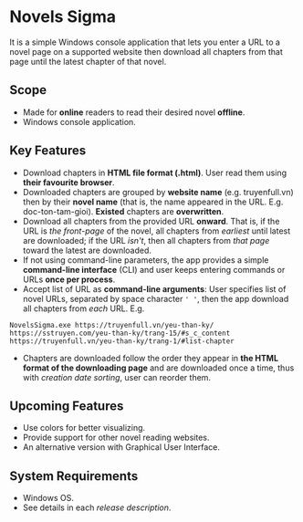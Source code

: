 # Novels Sigma
It is a simple Windows console application that lets you enter a URL to a novel page on a supported website then download all chapters from that page until the latest chapter of that novel.
## Scope
- Made for **online** readers to read their desired novel **offline**.
- Windows console application.
## Key Features
- Download chapters in **HTML file format (.html)**. User read them using **their favourite browser**.
- Downloaded chapters are grouped by **website name** (e.g. truyenfull.vn) then by their **novel name** (that is, the name appeared in the URL. E.g. doc-ton-tam-gioi). **Existed** chapters are **overwritten**.
- Download all chapters from the provided URL **onward**. That is, if the URL is *the front-page* of the novel, all chapters from *earliest* until latest are downloaded; if the URL *isn't*, then all chapters from *that page* toward the latest are downloaded.
- If not using command-line parameters, the app provides a simple **command-line interface** (CLI) and user keeps entering commands or URLs **once per process**.
- Accept list of URL as **command-line arguments**: User specifies list of novel URLs, separated by space character `' '`, then the app download all chapters from *each* URL. E.g. 
```
NovelsSigma.exe https://truyenfull.vn/yeu-than-ky/ https://sstruyen.com/yeu-than-ky/trang-15/#s_c_content https://truyenfull.vn/yeu-than-ky/trang-1/#list-chapter
```
- Chapters are downloaded follow the order they appear in **the HTML format of the downloading page** and are downloaded once a time, thus with *creation date sorting*, user can reorder them.
## Upcoming Features
- Use colors for better visualizing.
- Provide support for other novel reading websites.
- An alternative version with Graphical User Interface.
## System Requirements
- Windows OS.
- See details in each *release description*.